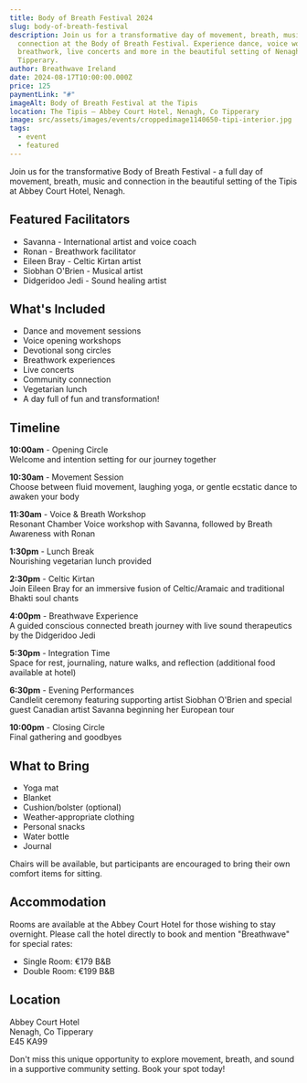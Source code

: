 ```yaml
---
title: Body of Breath Festival 2024
slug: body-of-breath-festival
description: Join us for a transformative day of movement, breath, music and
  connection at the Body of Breath Festival. Experience dance, voice workshops,
  breathwork, live concerts and more in the beautiful setting of Nenagh, Co.
  Tipperary.
author: Breathwave Ireland
date: 2024-08-17T10:00:00.000Z
price: 125
paymentLink: "#"
imageAlt: Body of Breath Festival at the Tipis
location: The Tipis – Abbey Court Hotel, Nenagh, Co Tipperary
image: src/assets/images/events/croppedimage1140650-tipi-interior.jpg
tags:
  - event
  - featured
---
```


Join us for the transformative Body of Breath Festival - a full day of movement, breath, music and connection in the beautiful setting of the Tipis at Abbey Court Hotel, Nenagh.

## Featured Facilitators
- Savanna - International artist and voice coach
- Ronan - Breathwork facilitator 
- Eileen Bray - Celtic Kirtan artist
- Siobhan O'Brien - Musical artist
- Didgeridoo Jedi - Sound healing artist

## What's Included
- Dance and movement sessions
- Voice opening workshops
- Devotional song circles
- Breathwork experiences
- Live concerts
- Community connection
- Vegetarian lunch
- A day full of fun and transformation!

## Timeline

**10:00am** - Opening Circle  
Welcome and intention setting for our journey together

**10:30am** - Movement Session  
Choose between fluid movement, laughing yoga, or gentle ecstatic dance to awaken your body

**11:30am** - Voice & Breath Workshop  
Resonant Chamber Voice workshop with Savanna, followed by Breath Awareness with Ronan

**1:30pm** - Lunch Break  
Nourishing vegetarian lunch provided

**2:30pm** - Celtic Kirtan  
Join Eileen Bray for an immersive fusion of Celtic/Aramaic and traditional Bhakti soul chants

**4:00pm** - Breathwave Experience  
A guided conscious connected breath journey with live sound therapeutics by the Didgeridoo Jedi

**5:30pm** - Integration Time  
Space for rest, journaling, nature walks, and reflection (additional food available at hotel)

**6:30pm** - Evening Performances  
Candlelit ceremony featuring supporting artist Siobhan O'Brien and special guest Canadian artist Savanna beginning her European tour

**10:00pm** - Closing Circle  
Final gathering and goodbyes

## What to Bring
- Yoga mat
- Blanket
- Cushion/bolster (optional)
- Weather-appropriate clothing
- Personal snacks
- Water bottle
- Journal

Chairs will be available, but participants are encouraged to bring their own comfort items for sitting.

## Accommodation
Rooms are available at the Abbey Court Hotel for those wishing to stay overnight. Please call the hotel directly to book and mention "Breathwave" for special rates:
- Single Room: €179 B&B
- Double Room: €199 B&B

## Location
Abbey Court Hotel  
Nenagh, Co Tipperary  
E45 KA99

Don't miss this unique opportunity to explore movement, breath, and sound in a supportive community setting. Book your spot today!
